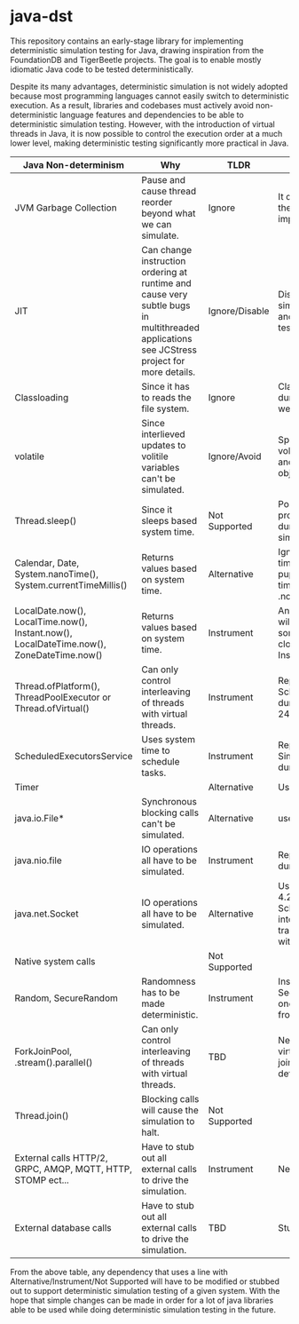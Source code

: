 # java-dst
This repository contains an early-stage library for implementing deterministic simulation testing for Java, drawing inspiration from the FoundationDB and TigerBeetle projects. The goal is to enable mostly idiomatic Java code to be tested deterministically.

Despite its many advantages, deterministic simulation is not widely adopted because most programming languages cannot easily switch to deterministic execution. As a result, libraries and codebases must actively avoid non-deterministic language features and dependencies to be able to deterministic simulation testing. However, with the introduction of virtual threads in Java, it is now possible to control the execution order at a much lower level, making deterministic testing significantly more practical in Java.

| Java Non-determinism| Why                                                                                                                                        | TLDR           | Mitigations                                                                                                                                                        |
| ------------------------------------------------------------------------------------ |--------------------------------------------------------------------------------------------------------------------------------------------|----------------|--------------------------------------------------------------------------------------------------------------------------------------------------------------------|
| JVM Garbage Collection | Pause and cause thread reorder beyond what we can simulate.                                                                                | Ignore         | It doesn't have a huge effect in the future its possible to implement a GC though.                                                                                 |
| JIT  | Can change instruction ordering at runtime and cause very subtle bugs in multithreaded applications see JCStress project for more details. | Ignore/Disable | Disable it or turn it down during simulation if it is causing issues and leave that state space testing to tools like JCStress.                                    |
| Classloading  | Since it has to reads the file system.                                                                                                     | Ignore         | Classloading doesn't happen during runtime all that often so we can ignore it.                                                                                     |
| volatile| Since interlieved updates to volitile variables can't be simulated.                                                                        | Ignore/Avoid   | Specifically avoid mutable volatile usage int, float, double, and long. Boolean and Immutable objects are okay.                                                    |
| Thread.sleep()| Since it sleeps based system time.                                                                                                         | Not Supported          | Possibly replace usage with a proxy that uses simulation clock during<br/> simulation using AspectJ.                                                                    |
| Calendar, Date, System.nanoTime(), System.currentTimeMillis() | Returns values based on system time.                                                                                                       | Alternative    | Ignore usages that are just log timestamps or for information puproses only. Use new java time api with respective .now(clock) methods instead.                    |
| LocalDate.now(), LocalTime.now(), Instant.now(), LocalDateTime.now(), ZoneDateTime.now() | Returns values based on system time.                                                                                                       | Instrument     | Anything that can control logic will need to be replaced by something that can have the clock replaced e.g. Instant.now(Clock).                                    |
| Thread.ofPlatform(), ThreadPoolExecutor or Thread.ofVirtual() | Can only control interleaving of threads with virtual threads.                                                                             | Instrument     | Replace with SchedulableVirtualThreadFactory during simulation, Requires Java 24 or higher.                                                                        |
| ScheduledExecutorsService | Uses system time to schedule tasks.                                                                                                        | Instrument     | Replace with SimulationScheduledExecutor during simulation.                                                                                                        |
| Timer|                                                                                                                                            | Alternative    | Use ScheduledExecutor instead.                                                                                                                                     |
| java.io.File\*  | Synchronous blocking calls can't be simulated.                                                                                             | Alternative    | use java.nio.file instead.                                                                                                                                         |
| java.nio.file | IO operations all have to be simulated.                                                                                                    | Instrument     | Replace FileSystem with JimFS during simulation.                                                                                                                   |
| java.net.Socket| IO operations all have to be simulated.                                                                                                    | Alternative    | Use Netty instead, with netty 4.2+ we can pass SchedulableVirtualThreadFactory into the event loop and use local transport to simulate network all within the JVM. |
| Native system calls |                                                                                                                                            | Not Supported  |                                                                                                                                                                    |
| Random, SecureRandom| Randomness has to be made deterministic.                                                                                                   | Instrument     | Instances of Random and SecureRandom replaced with one instance of Random seeded from the simulation.                                                              |
| ForkJoinPool, .stream().parallel() | Can only control interleaving of threads with virtual threads.                                                                             | TBD            | Need to look into scheduling virtual threads on custom fork join pool and replacing the default system fork join pool.                                             |
| Thread.join() | Blocking calls will cause the simulation to halt.                                                                                          | Not Supported  |                                                                                                                                                                    |
| External calls HTTP/2, GRPC, AMQP, MQTT, HTTP, STOMP ect...| Have to stub out all external calls to drive the simulation.                                                                               | Instrument     | Netty stubs???                                                                                                                                                     |
| External database calls| Have to stub out all external calls to drive the simulation.                                                                               | TBD            | Stub with h2?                                                                                                                                                      |


From the above table, any dependency that uses a line with Alternative/Instrument/Not Supported will have to be modified or stubbed out to support deterministic simulation testing of a given system. With the hope that simple changes can be made in order for a lot of java libraries able to be used while doing deterministic simulation testing in the future.